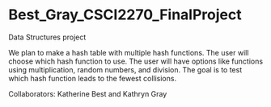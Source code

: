 # Best_Gray_CSCI2270_FinalProject

Data Structures project

We plan to make a hash table with multiple hash functions. The user will choose which hash function to use. The user will have options like functions using multiplication, random numbers, and division. The goal is to test which hash function leads to the fewest collisions.

Collaborators: Katherine Best and Kathryn Gray
